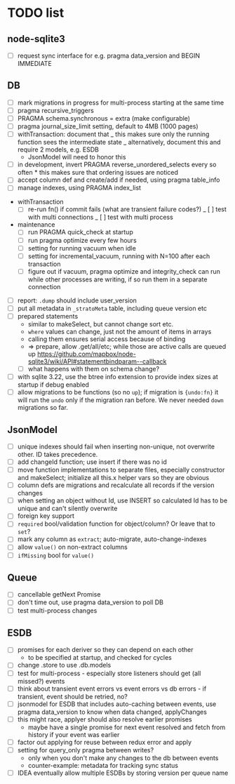 # TODO list

## node-sqlite3

* [ ] request sync interface for e.g. pragma data_version and BEGIN IMMEDIATE

## DB

* [ ] mark migrations in progress for multi-process starting at the same time
* [ ] pragma recursive_triggers
* [ ] PRAGMA schema.synchronous = extra (make configurable)
* [ ] pragma journal_size_limit setting, default to 4MB (1000 pages)
* [ ] withTransaction: document that
      _ this makes sure only the running function sees the intermediate state
      _ alternatively, document this and require 2 models, e.g. ESDB
  * JsonModel will need to honor this
* [ ] in development, invert PRAGMA reverse_unordered_selects every so often \* this makes sure that ordering issues are noticed
* [ ] accept column def and create/add if needed, using pragma table_info
* [ ] manage indexes, using PRAGMA index_list
* withTransaction
  * [ ] re-run fn() if commit fails (what are transient failure codes?)
        _ [ ] test with multi connections
        _ [ ] test with multi process
* maintenance
  * [ ] run PRAGMA quick_check at startup
  * [ ] run pragma optimize every few hours
  * [ ] setting for running vacuum when idle
  * [ ] setting for incremental_vacuum, running with N=100 after each transaction
  * [ ] figure out if vacuum, pragma optimize and integrity_check can run while other processes are writing, if so run them in a separate connection
* [ ] report: `.dump` should include user_version
* [ ] put all metadata in `_stratoMeta` table, including queue version etc
* [ ] prepared statements
  * similar to makeSelect, but cannot change sort etc.
  * `where` values can change, just not the amount of items in arrays
  * calling them ensures serial access because of binding
  * => prepare, allow .get/all/etc; while those are active calls are queued up
    https://github.com/mapbox/node-sqlite3/wiki/API#statementbindparam--callback
  * [ ] what happens with them on schema change?
* [ ] with sqlite 3.22, use the btree info extension to provide index sizes at startup if debug enabled
* [ ] allow migrations to be functions (so no `up`); if migration is `{undo:fn}` it will run the `undo` only if the migration ran before. We never needed `down` migrations so far.

## JsonModel

* [ ] unique indexes should fail when inserting non-unique, not overwrite other. ID takes precedence.
* [ ] add changeId function; use insert if there was no id
* [ ] move function implementations to separate files, especially constructor and makeSelect; initialize all this.x helper vars so they are obvious
* [ ] column defs are migrations and recalculate all records if the version changes
* [ ] when setting an object without Id, use INSERT so calculated Id has to be unique and can't silently overwrite
* [ ] foreign key support
* [ ] `required` bool/validation function for object/column? Or leave that to `set`?
* [ ] mark any column as `extract`; auto-migrate, auto-change-indexes
* [ ] allow `value()` on non-extract columns
* [ ] `ifMissing` bool for `value()`

## Queue

* [ ] cancellable getNext Promise
* [ ] don't time out, use pragma data_version to poll DB
* [ ] test multi-process changes

## ESDB

* [ ] promises for each deriver so they can depend on each other
  * to be specified at startup, and checked for cycles
* [ ] change .store to use .db.models
* [ ] test for multi-process - especially store listeners should get (all missed?) events
* [ ] think about transient event errors vs event errors vs db errors - if transient, event should be retried, no?
* [ ] jsonmodel for ESDB that includes auto-caching between events, use pragma data_version to know when data changed, applyChanges
* [ ] this might race, applyer should also resolve earlier promises
  * maybe have a single promise for next event resolved and fetch from history if your event was earlier
* [ ] factor out applying for reuse between redux error and apply
* [ ] setting for query_only pragma between writes?
  * only when you don't make any changes to the db between events
  * counter-example: metadata for tracking sync status
* [ ] IDEA eventually allow multiple ESDBs by storing version per queue name
